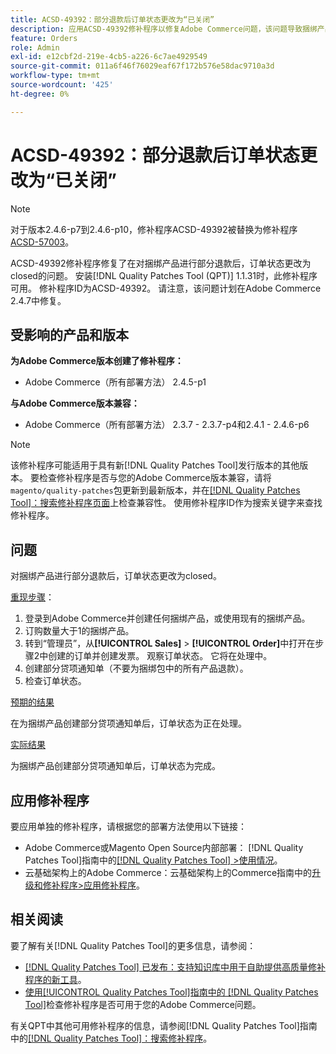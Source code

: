 ```yaml
---
title: ACSD-49392：部分退款后订单状态更改为“已关闭”
description: 应用ACSD-49392修补程序以修复Adobe Commerce问题，该问题导致捆绑产品的部分退款后，订单状态更改为“已关闭”。
feature: Orders
role: Admin
exl-id: e12cbf2d-219e-4cb5-a226-6c7ae4929549
source-git-commit: 011a6f46f76029eaf67f172b576e58dac9710a3d
workflow-type: tm+mt
source-wordcount: '425'
ht-degree: 0%

---
```


# ACSD-49392：部分退款后订单状态更改为“已关闭”

>[!NOTE]
>
>对于版本2.4.6-p7到2.4.6-p10，修补程序ACSD-49392被替换为修补程序[ACSD-57003](https://experienceleague.adobe.com/zh-hans/docs/commerce-operations/tools/quality-patches-tool/patches-available-in-qpt/v1-1-46/acsd-57003-order-status-changed-to-complete-instead-of-processing)。

ACSD-49392修补程序修复了在对捆绑产品进行部分退款后，订单状态更改为closed的问题。 安装[!DNL Quality Patches Tool (QPT)] 1.1.31时，此修补程序可用。 修补程序ID为ACSD-49392。 请注意，该问题计划在Adobe Commerce 2.4.7中修复。

## 受影响的产品和版本

**为Adobe Commerce版本创建了修补程序：**

* Adobe Commerce（所有部署方法） 2.4.5-p1

**与Adobe Commerce版本兼容：**

* Adobe Commerce（所有部署方法） 2.3.7 - 2.3.7-p4和2.4.1 - 2.4.6-p6

>[!NOTE]
>
>该修补程序可能适用于具有新[!DNL Quality Patches Tool]发行版本的其他版本。 要检查修补程序是否与您的Adobe Commerce版本兼容，请将`magento/quality-patches`包更新到最新版本，并在[[!DNL Quality Patches Tool]：搜索修补程序页面](https://experienceleague.adobe.com/tools/commerce-quality-patches/index.html?lang=zh-Hans)上检查兼容性。 使用修补程序ID作为搜索关键字来查找修补程序。

## 问题

对捆绑产品进行部分退款后，订单状态更改为closed。

<u>重现步骤</u>：

1. 登录到Adobe Commerce并创建任何捆绑产品，或使用现有的捆绑产品。
1. 订购数量大于1的捆绑产品。
1. 转到“管理员”，从&#x200B;**[!UICONTROL Sales]** > **[!UICONTROL Order]**&#x200B;中打开在步骤2中创建的订单并创建发票。 观察订单状态。 它将在处理中。
1. 创建部分贷项通知单（不要为捆绑包中的所有产品退款）。
1. 检查订单状态。

<u>预期的结果</u>

在为捆绑产品创建部分贷项通知单后，订单状态为正在处理。

<u>实际结果</u>

为捆绑产品创建部分贷项通知单后，订单状态为完成。

## 应用修补程序

要应用单独的修补程序，请根据您的部署方法使用以下链接：

* Adobe Commerce或Magento Open Source内部部署： [!DNL Quality Patches Tool]指南中的[[!DNL Quality Patches Tool] >使用情况](/help/tools/quality-patches-tool/usage.md)。
* 云基础架构上的Adobe Commerce：云基础架构上的Commerce指南中的[升级和修补程序>应用修补程序](https://experienceleague.adobe.com/docs/commerce-cloud-service/user-guide/develop/upgrade/apply-patches.html?lang=zh-Hans)。

## 相关阅读

要了解有关[!DNL Quality Patches Tool]的更多信息，请参阅：

* [[!DNL Quality Patches Tool] 已发布：支持知识库中用于自助提供高质量修补程序的新工具](https://experienceleague.adobe.com/zh-hans/docs/commerce-operations/tools/quality-patches-tool/quality-patches-tool-to-self-serve-quality-patches)。
* [使用[!UICONTROL Quality Patches Tool]指南中的 [!DNL Quality Patches Tool]](/help/tools/quality-patches-tool/patches-available-in-qpt/check-patch-for-magento-issue-with-magento-quality-patches.md)检查修补程序是否可用于您的Adobe Commerce问题。


有关QPT中其他可用修补程序的信息，请参阅[!DNL Quality Patches Tool]指南中的[[!DNL Quality Patches Tool]：搜索修补程序](https://experienceleague.adobe.com/tools/commerce-quality-patches/index.html?lang=zh-Hans)。
